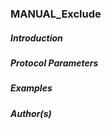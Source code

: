 ### MANUAL_Exclude

##### Introduction


##### Protocol Parameters


##### Examples


##### Author(s)

